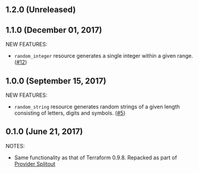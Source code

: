 ## 1.2.0 (Unreleased)
## 1.1.0 (December 01, 2017)

NEW FEATURES:

* `random_integer` resource generates a single integer within a given range. ([#12](https://github.com/mproffitt/terraform-provider-random/issues/12))

## 1.0.0 (September 15, 2017)

NEW FEATURES:

* `random_string` resource generates random strings of a given length consisting of letters, digits and symbols. ([#5](https://github.com/mproffitt/terraform-provider-random/issues/5))

## 0.1.0 (June 21, 2017)

NOTES:

* Same functionality as that of Terraform 0.9.8. Repacked as part of [Provider Splitout](https://www.hashicorp.com/blog/upcoming-provider-changes-in-terraform-0-10/)
